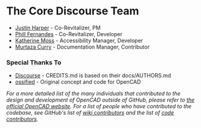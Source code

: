 # The Core Discourse Team

* [Justin Harper](//github.com/itsageekthing) - Co-Revitalizer, PM
* [Phill Fernandes](//github.com/phillf) - Co-Revitalizer, Developer
* [Katherine Moss](//github.com/cambridgeport90) - Accessibility Manager, Developer
* [Murtaza Curry](//github.com/murfasa) - Documentation Manager, Contributor

### Special Thanks To

* [Discourse](//github.com/discourse) - CREDITS.md is based on their docs/AUTHORS.md
* [ossified](https://github.com/ossified) - Original concept and code for OpenCAD

*For a more detailed list of the many individuals that contributed to the design and development of OpenCAD outside of GitHub, please refer to [the official OpenCAD website](https://www.opencad.io).*
*For a list of people who have contributed to the codebase, see GitHub's list of [wiki contributors](https://github.com/StormlightTech/openCAD-wiki/contributors) and the list of [code contributors](https://github.com/StormlightTech/openCAD-php/contributors).*
